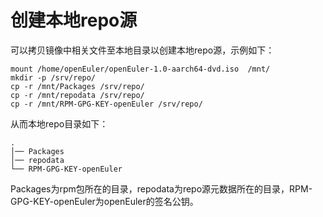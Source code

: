# 创建本地repo源<a name="ZH-CN_TOPIC_0183245389"></a>

可以拷贝镜像中相关文件至本地目录以创建本地repo源，示例如下：

```
mount /home/openEuler/openEuler-1.0-aarch64-dvd.iso  /mnt/
mkdir -p /srv/repo/
cp -r /mnt/Packages /srv/repo/
cp -r /mnt/repodata /srv/repo/
cp -r /mnt/RPM-GPG-KEY-openEuler /srv/repo/
```

从而本地repo目录如下：

```
.
│── Packages
│── repodata
└── RPM-GPG-KEY-openEuler
```

Packages为rpm包所在的目录，repodata为repo源元数据所在的目录，RPM-GPG-KEY-openEuler为openEuler的签名公钥。

